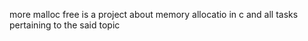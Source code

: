 more malloc free is a project about memory allocatio in c and all tasks pertaining to the said topic

